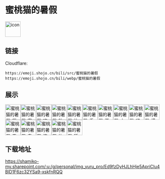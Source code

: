 # 蜜桃猫的暑假
<img src="https://emoji.shojo.cn/bili/src/蜜桃猫的暑假/icon.png" width="50" height="50" alt="icon">

## 链接
Cloudflare:
```
https://emoji.shojo.cn/bili/src/蜜桃猫的暑假
https://emoji.shojo.cn/bili/webp/蜜桃猫的暑假
```
## 展示
<img src="https://emoji.shojo.cn/bili/src/蜜桃猫的暑假/蜜桃猫的暑假-灰灰.png" width="50" height="50" alt="蜜桃猫的暑假-灰灰"><img src="https://emoji.shojo.cn/bili/src/蜜桃猫的暑假/蜜桃猫的暑假-蜜桃.png" width="50" height="50" alt="蜜桃猫的暑假-蜜桃"><img src="https://emoji.shojo.cn/bili/src/蜜桃猫的暑假/蜜桃猫的暑假-吃瓜.png" width="50" height="50" alt="蜜桃猫的暑假-吃瓜"><img src="https://emoji.shojo.cn/bili/src/蜜桃猫的暑假/蜜桃猫的暑假-贴贴.png" width="50" height="50" alt="蜜桃猫的暑假-贴贴"><img src="https://emoji.shojo.cn/bili/src/蜜桃猫的暑假/蜜桃猫的暑假-比耶.png" width="50" height="50" alt="蜜桃猫的暑假-比耶"><img src="https://emoji.shojo.cn/bili/src/蜜桃猫的暑假/蜜桃猫的暑假-丢人.png" width="50" height="50" alt="蜜桃猫的暑假-丢人"><img src="https://emoji.shojo.cn/bili/src/蜜桃猫的暑假/蜜桃猫的暑假-不发脾气.png" width="50" height="50" alt="蜜桃猫的暑假-不发脾气"><img src="https://emoji.shojo.cn/bili/src/蜜桃猫的暑假/蜜桃猫的暑假-大佬喝茶.png" width="50" height="50" alt="蜜桃猫的暑假-大佬喝茶"><img src="https://emoji.shojo.cn/bili/src/蜜桃猫的暑假/蜜桃猫的暑假-啵.png" width="50" height="50" alt="蜜桃猫的暑假-啵"><img src="https://emoji.shojo.cn/bili/src/蜜桃猫的暑假/蜜桃猫的暑假-摸鱼.png" width="50" height="50" alt="蜜桃猫的暑假-摸鱼"><img src="https://emoji.shojo.cn/bili/src/蜜桃猫的暑假/蜜桃猫的暑假-恶魔.png" width="50" height="50" alt="蜜桃猫的暑假-恶魔"><img src="https://emoji.shojo.cn/bili/src/蜜桃猫的暑假/蜜桃猫的暑假-寿司.png" width="50" height="50" alt="蜜桃猫的暑假-寿司"><img src="https://emoji.shojo.cn/bili/src/蜜桃猫的暑假/蜜桃猫的暑假-惊.png" width="50" height="50" alt="蜜桃猫的暑假-惊"><img src="https://emoji.shojo.cn/bili/src/蜜桃猫的暑假/蜜桃猫的暑假-比心.png" width="50" height="50" alt="蜜桃猫的暑假-比心"><img src="https://emoji.shojo.cn/bili/src/蜜桃猫的暑假/蜜桃猫的暑假-舔.png" width="50" height="50" alt="蜜桃猫的暑假-舔">

## 下载地址

https://shamiko-my.sharepoint.com/:u:/g/personal/img_yuru_pro/Ed9fzDyHJLhHje5ApriClu4BlD1F6zc32YSa9-xskfnRQQ